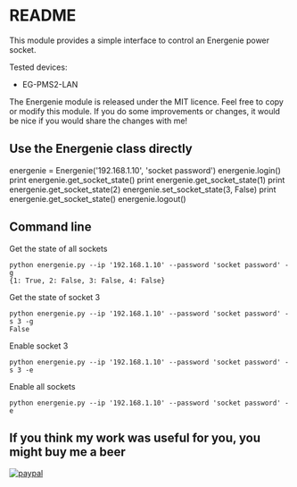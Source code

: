 # README

This module provides a simple interface to control an Energenie power socket.

Tested devices:
- EG-PMS2-LAN

The Energenie module is released under the MIT licence. Feel free to copy or modify this module. If you do some
improvements or changes, it would be nice if you would share the changes with me!

## Use the Energenie class directly

energenie = Energenie('192.168.1.10', 'socket password')
energenie.login()
print energenie.get_socket_state()
print energenie.get_socket_state(1)
print energenie.get_socket_state(2)
energenie.set_socket_state(3, False)
print energenie.get_socket_state()
energenie.logout()

## Command line

Get the state of all sockets
```
python energenie.py --ip '192.168.1.10' --password 'socket password' -g
{1: True, 2: False, 3: False, 4: False}
```

Get the state of socket 3
```
python energenie.py --ip '192.168.1.10' --password 'socket password' -s 3 -g
False
```

Enable socket 3
```
python energenie.py --ip '192.168.1.10' --password 'socket password' -s 3 -e
```

Enable all sockets
```
python energenie.py --ip '192.168.1.10' --password 'socket password' -e
```

## If you think my work was useful for you, you might buy me a beer

[![paypal](https://www.paypalobjects.com/en_US/i/btn/btn_donateCC_LG.gif)](https://www.paypal.com/cgi-bin/webscr?cmd=_donations&business=LLNQ8N6QKV5GJ&lc=CH&item_name=Mathias%20Schneuwly&item_number=github-energenie&currency_code=CHF)
